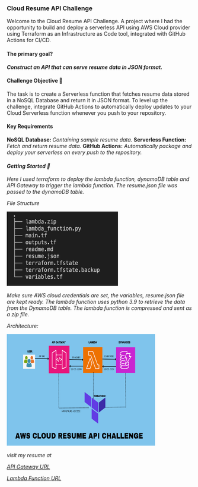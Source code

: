### Cloud Resume API Challenge 

<p>Welcome to the Cloud Resume API Challenge. A project where I had the opportunity to build and deploy a serverless API using AWS Cloud provider using Terraform as an Infrastructure as Code tool, integrated with GitHub Actions for CI/CD. 
</p>

#### The primary goal? 
<b><i>Construct an API that can serve resume data in JSON format.</i></b>

#### Challenge Objective 🎯

The task is to create a Serverless function that fetches resume data stored in a NoSQL Database and return it in JSON format. To level up the challenge, integrate GitHub Actions to automatically deploy updates to your Cloud Serverless function whenever you push to your repository. 

#### Key Requirements

<b>NoSQL Database: </b><i>Containing sample resume data.</i>
<b > Serverless Function:</b> <i>Fetch and return resume data.</i>
<b> GitHub Actions:</b> <i>Automatically package and deploy your serverless on every push to the repository.<i>

#### Getting Started 🚀

<p> Here I used terraform to  deploy the lambda function, dynamoDB table and API Gateway to trigger the lambda function.  The resume.json file was passed to the dynamoDB table.</p>

File Structure 

<img src="tree1.png" alt="Description" width="300" height="200">


Make sure AWS cloud credentials are set, the variables, resume.json file are kept ready.
The lambda function uses python 3.9 to retrieve the data from the DynamoDB table. The lambda function is compressed and sent as a zip file.

Architecture:

<img src="API2.png" alt="Description" width="400" height="300">


visit my resume at

[API Gateway URL](https://1mdkqd0zyd.execute-api.us-east-1.amazonaws.com/prod/ResumeFunction)

[Lambda Function URL](https://cc3m62jss6dpqpblzmcueiyavm0dclmr.lambda-url.us-east-1.on.aws/)


